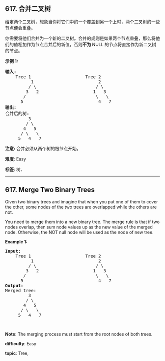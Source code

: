 <h2>617. 合并二叉树</h2><p>给定两个二叉树，想象当你将它们中的一个覆盖到另一个上时，两个二叉树的一些节点便会重叠。</p>

<p>你需要将他们合并为一个新的二叉树。合并的规则是如果两个节点重叠，那么将他们的值相加作为节点合并后的新值，否则<strong>不为&nbsp;</strong>NULL 的节点将直接作为新二叉树的节点。</p>

<p><strong>示例&nbsp;1:</strong></p>

<pre>
<strong>输入:</strong> 
	Tree 1                     Tree 2                  
          1                         2                             
         / \                       / \                            
        3   2                     1   3                        
       /                           \   \                      
      5                             4   7                  
<strong>输出:</strong> 
合并后的树:
	     3
	    / \
	   4   5
	  / \   \ 
	 5   4   7
</pre>

<p><strong>注意:</strong>&nbsp;合并必须从两个树的根节点开始。</p>


 **难度**: Easy

 **标签**: 树、 


------

<h2>617. Merge Two Binary Trees</h2><p>Given two binary trees and imagine that when you put one of them to cover the other, some nodes of the two trees are overlapped while the others are not.</p>

<p>You need to merge them into a new binary tree. The merge rule is that if two nodes overlap, then sum node values up as the new value of the merged node. Otherwise, the NOT null node will be used as the node of new tree.</p>

<p><b>Example 1:</b></p>

<pre>
<b>Input:</b> 
	Tree 1                     Tree 2                  
          1                         2                             
         / \                       / \                            
        3   2                     1   3                        
       /                           \   \                      
      5                             4   7                  
<b>Output:</b> 
Merged tree:
	     3
	    / \
	   4   5
	  / \   \ 
	 5   4   7
</pre>

<p>&nbsp;</p>

<p><b>Note:</b> The merging process must start from the root nodes of both trees.</p>


 **difficulty**: Easy

 **topic**: Tree, 


